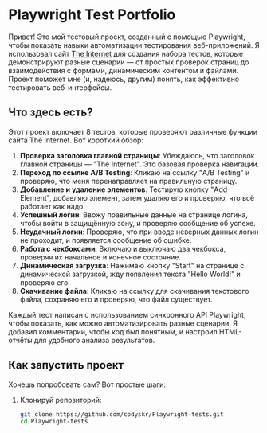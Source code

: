 # Playwright Test Portfolio

Привет! Это мой тестовый проект, созданный с помощью Playwright, чтобы показать навыки автоматизации тестирования веб-приложений. Я использовал сайт [The Internet](https://the-internet.herokuapp.com/) для создания набора тестов, которые демонстрируют разные сценарии — от простых проверок страниц до взаимодействия с формами, динамическим контентом и файлами. Проект поможет мне (и, надеюсь, другим) понять, как эффективно тестировать веб-интерфейсы.

## Что здесь есть?
Этот проект включает 8 тестов, которые проверяют различные функции сайта The Internet. Вот короткий обзор:

1. **Проверка заголовка главной страницы**: Убеждаюсь, что заголовок главной страницы — "The Internet". Это базовая проверка навигации.
2. **Переход по ссылке A/B Testing**: Кликаю на ссылку "A/B Testing" и проверяю, что меня перенаправляет на правильную страницу.
3. **Добавление и удаление элементов**: Тестирую кнопку "Add Element", добавляю элемент, затем удаляю его и проверяю, что всё работает как надо.
4. **Успешный логин**: Ввожу правильные данные на странице логина, чтобы войти в защищённую зону, и проверяю сообщение об успехе.
5. **Неудачный логин**: Проверяю, что при вводе неверных данных логин не проходит, и появляется сообщение об ошибке.
6. **Работа с чекбоксами**: Включаю и выключаю два чекбокса, проверяя их начальное и конечное состояние.
7. **Динамическая загрузка**: Нажимаю кнопку "Start" на странице с динамической загрузкой, жду появления текста "Hello World!" и проверяю его.
8. **Скачивание файла**: Кликаю на ссылку для скачивания текстового файла, сохраняю его и проверяю, что файл существует.

Каждый тест написан с использованием синхронного API Playwright, чтобы показать, как можно автоматизировать разные сценарии. Я добавил комментарии, чтобы код был понятным, и настроил HTML-отчёты для удобного анализа результатов.

## Как запустить проект
Хочешь попробовать сам? Вот простые шаги:

1. Клонируй репозиторий:
   ```bash
   git clone https://github.com/codyskr/Playwright-tests.git
   cd Playwright-tests
